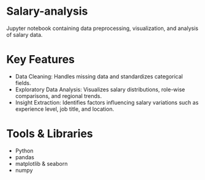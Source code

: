 # Salary-analysis
Jupyter notebook containing data preprocessing, visualization, and analysis of salary data.

# Key Features
- Data Cleaning: Handles missing data and standardizes categorical fields. 
- Exploratory Data Analysis: Visualizes salary distributions, role-wise comparisons, and regional trends.
- Insight Extraction: Identifies factors influencing salary variations such as experience level, job title, and location.

# Tools & Libraries
- Python
- pandas 
- matplotlib & seaborn
- numpy

